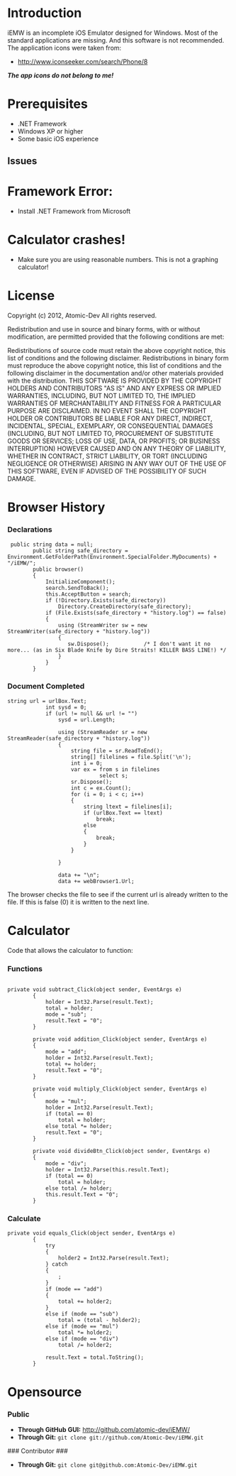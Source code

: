 # Introduction #

iEMW is an incomplete iOS Emulator designed for Windows. Most of the standard applications are missing. And this software is not recommended. The application icons were taken from:

- http://www.iconseeker.com/search/Phone/8

_**The app icons do not belong to me!**_

# Prerequisites #
  * .NET Framework
  * Windows XP or higher
  * Some basic iOS experience

## Issues ##
# Framework Error:
  * Install .NET Framework from Microsoft
# Calculator crashes!
  * Make sure you are using reasonable numbers. This is not a graphing calculator!

# License #

Copyright (c) 2012, Atomic-Dev
All rights reserved.

Redistribution and use in source and binary forms, with or without modification, are permitted provided that the following conditions are met:

Redistributions of source code must retain the above copyright notice, this list of conditions and the following disclaimer.
Redistributions in binary form must reproduce the above copyright notice, this list of conditions and the following disclaimer in the documentation and/or other materials provided with the distribution.
THIS SOFTWARE IS PROVIDED BY THE COPYRIGHT HOLDERS AND CONTRIBUTORS "AS IS" AND ANY EXPRESS OR IMPLIED
WARRANTIES, INCLUDING, BUT NOT LIMITED TO, THE IMPLIED WARRANTIES OF MERCHANTABILITY AND FITNESS FOR
A PARTICULAR PURPOSE ARE DISCLAIMED. IN NO EVENT SHALL THE COPYRIGHT HOLDER OR CONTRIBUTORS BE LIABLE FOR ANY
DIRECT, INDIRECT, INCIDENTAL, SPECIAL, EXEMPLARY, OR CONSEQUENTIAL DAMAGES (INCLUDING, BUT NOT LIMITED TO,
PROCUREMENT OF SUBSTITUTE GOODS OR SERVICES; LOSS OF USE, DATA, OR PROFITS; OR BUSINESS INTERRUPTION)
HOWEVER CAUSED AND ON ANY THEORY OF LIABILITY, WHETHER IN CONTRACT, STRICT LIABILITY, OR TORT (INCLUDING
NEGLIGENCE OR OTHERWISE) ARISING IN ANY WAY OUT OF THE USE OF THIS SOFTWARE, EVEN IF ADVISED OF THE POSSIBILITY OF SUCH DAMAGE.

# Browser History #

### Declarations ###
```
 public string data = null;
        public string safe_directory = Environment.GetFolderPath(Environment.SpecialFolder.MyDocuments) + "/iEMW/";
        public browser()
        {
            InitializeComponent();
            search.SendToBack();            
            this.AcceptButton = search;          
            if (!Directory.Exists(safe_directory))
                Directory.CreateDirectory(safe_directory);
            if (File.Exists(safe_directory + "history.log") == false)
            {
                using (StreamWriter sw = new StreamWriter(safe_directory + "history.log"))
                {
                   sw.Dispose();           /* I don't want it no more... (as in Six Blade Knife by Dire Straits! KILLER BASS LINE!) */
                }
            }
        }
```

### Document Completed ###
```
string url = urlBox.Text;
            int sysd = 0;
            if (url != null && url != "")
                sysd = url.Length;
            
                using (StreamReader sr = new StreamReader(safe_directory + "history.log"))
                {
                    string file = sr.ReadToEnd();
                    string[] filelines = file.Split('\n');
                    int i = 0;
                    var ex = from s in filelines
		                     select s;
                    sr.Dispose();
                    int c = ex.Count();
                    for (i = 0; i < c; i++)
                    {
                        string ltext = filelines[i];
                        if (urlBox.Text == ltext)
                            break;
                        else
                        {
                            break;
                        }
                    }
                    
                }

                data += "\n";
                data += webBrowser1.Url;
```

The browser checks the file to see if the current url is already written to the file. If this is false (0) it is written to the next line.

# Calculator #

Code that allows the calculator to function:

### Functions ###
```

private void subtract_Click(object sender, EventArgs e)
        {
            holder = Int32.Parse(result.Text);
            total = holder;
            mode = "sub"; 
            result.Text = "0";
        }

        private void addition_Click(object sender, EventArgs e)
        {
            mode = "add";
            holder = Int32.Parse(result.Text);
            total += holder;
            result.Text = "0";            
        }

        private void multiply_Click(object sender, EventArgs e)
        {
            mode = "mul";
            holder = Int32.Parse(result.Text);            
            if (total == 0)
                total = holder;
            else total *= holder;
            result.Text = "0";
        }

        private void divideBtn_Click(object sender, EventArgs e)
        {
            mode = "div";
            holder = Int32.Parse(this.result.Text);
            if (total == 0)
                total = holder;
            else total /= holder;
            this.result.Text = "0";
        }

```

### Calculate ###
```
private void equals_Click(object sender, EventArgs e)
        {
            try
            {
                holder2 = Int32.Parse(result.Text);
            } catch
            {
                ;
            }
            if (mode == "add")
            {
                total += holder2;
            }
            else if (mode == "sub")
                total = (total - holder2);
            else if (mode == "mul")
                total *= holder2;
            else if (mode == "div")
                total /= holder2;

            result.Text = total.ToString();
        }

```

# Opensource #
### Public ###
<ul>
<li><b>Through GitHub GUI:</b> <a href='http://github.com/atomic-dev/iEMW/'><a href='http://github.com/atomic-dev/iEMW/'>http://github.com/atomic-dev/iEMW/</a></a></li>
<li><b>Through Git:</b> <code>git clone git://github.com/Atomic-Dev/iEMW.git</code></li>
</ul>
### Contributor ###
<ul>
<li>
<b>Through Git:</b> <code>git clone git@github.com:Atomic-Dev/iEMW.git</code>
</li>
</ul>